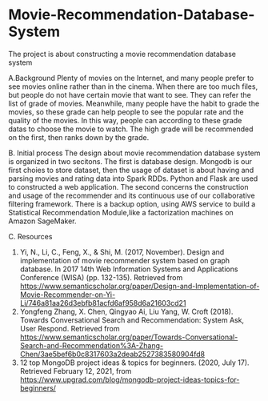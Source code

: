 # Movie-Recommendation-Database-System
The project is about constructing a movie recommendation database system

A.Background
Plenty of movies on the Internet, and many people prefer to see movies online rather than in the cinema. When there are too much files, but people do not have certain movie that want to see. They can refer the list of grade of movies. Meanwhile, many people have the habit to grade the movies, so these grade can help people to see the popular rate and the quality of the movies. In this way, people can according to these grade datas to choose the movie to watch.  The high grade will be recommended on the first, then ranks down by the grade.

B. Initial process
The design about movie recommendation database system is organized in two secitons. The first is database design. Mongodb is our first choies to store dataset, then the usage of dataset is about having and parsing movies and rating data into Spark RDDs. Python and Flask are used to constructed a web application. The second concerns the construction and usage of the recommender and its continuous use of our collaborative filtering framework. There is a backup option, using AWS service to build a Statistical Recommendation Module,like a factorization machines on Amazon SageMaker.

C. Resources 
1. Yi, N., Li, C., Feng, X., & Shi, M. (2017, November). Design and implementation of movie recommender system based on graph database. In 2017 14th Web Information Systems and Applications Conference (WISA) (pp. 132-135). Retrieved from https://www.semanticscholar.org/paper/Design-and-Implementation-of-Movie-Recommender-on-Yi-Li/746a81aa26d3ebfb81acfd6af958d6a21603cd21
2. Yongfeng Zhang, X. Chen, Qingyao Ai, Liu Yang, W. Croft (2018). Towards Conversational Search and Recommendation: System Ask, User Respond. Retrieved from https://www.semanticscholar.org/paper/Towards-Conversational-Search-and-Recommendation%3A-Zhang-Chen/3ae5bef6b0c8317603a2deab2527383580904fd8
3. 12 top MongoDB project ideas &amp; topics for beginners. (2020, July 17). Retrieved February 12, 2021, from https://www.upgrad.com/blog/mongodb-project-ideas-topics-for-beginners/
